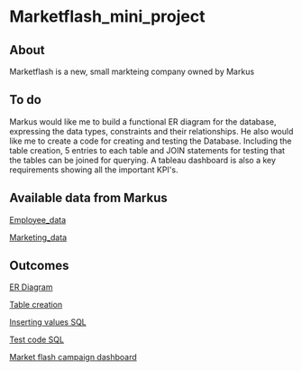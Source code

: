 # Marketflash_mini_project
## About
Marketflash is a new, small markteing company owned by Markus
## To do
Markus would like me to build a functional ER diagram for the database, expressing the data types, constraints and their relationships.
He also would like me to create a code for creating and testing the Database. Including the table creation, 5 entries to each table and JOIN statements for testing that the tables can be joined for querying.
A tableau dashboard is also a key requirements showing all the important KPI's.
## Available data from Markus
[Employee_data](https://github.com/alindacode/Marketflash_mini_project/blob/main/marketflash_employee_data_2023%20-%20Sheet2.csv)

[Marketing_data](https://github.com/alindacode/Marketflash_mini_project/blob/main/marketflash_marketing_data_2023%20-%20Sheet1.csv)

## Outcomes
[ER Diagram](https://github.com/alindacode/Marketflash_mini_project/blob/main/ERD_MArketflash_Alinda_Dorothy.pdf)

[Table creation](https://github.com/alindacode/Marketflash_mini_project/blob/main/Marketflash-sql.pdf)

[Inserting values SQL](https://github.com/alindacode/Marketflash_mini_project/blob/main/Marketflash_inserting_values-sql.pdf)

[Test code SQL](https://github.com/alindacode/Marketflash_mini_project/blob/main/Marketflash_testing_joins-sql.pdf)

[Market flash campaign dashboard](https://public.tableau.com/app/profile/dorothy.alinda/viz/Marketflash_marketing_data/Dashboard1)
